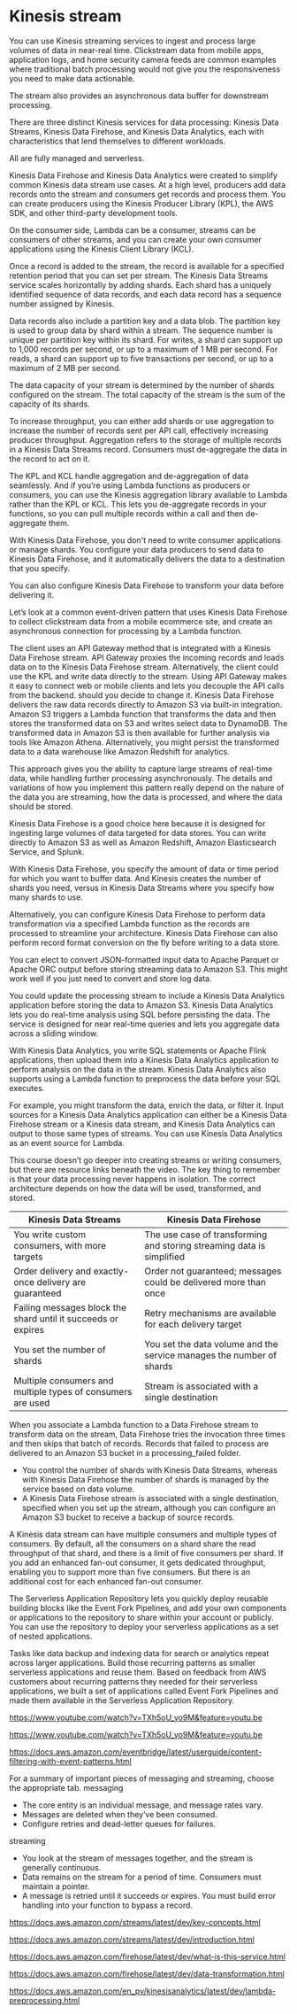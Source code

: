 # Kinesis stream

You can use Kinesis streaming services to ingest and process large volumes of data in near-real time. Clickstream data from mobile apps, application logs, and home security camera feeds are common examples where traditional batch processing would not give you the responsiveness you need to make data actionable.

The stream also provides an asynchronous data buffer for downstream processing.

There are three distinct Kinesis services for data processing: Kinesis Data Streams, Kinesis Data Firehose, and Kinesis Data Analytics, each with characteristics that lend themselves to different workloads.

All are fully managed and serverless. 

Kinesis Data Firehose and Kinesis Data Analytics were created to simplify common Kinesis data stream use cases. At a high level, producers add data records onto the stream and consumers get records and process them. You can create producers using the Kinesis Producer Library (KPL), the AWS SDK, and other third-party development tools.

On the consumer side, Lambda can be a consumer, streams can be consumers of other streams, and you can create your own consumer applications using the Kinesis Client Library (KCL).

Once a record is added to the stream, the record is available for a specified retention period that you can set per stream. The Kinesis Data Streams service scales horizontally by adding shards. Each shard has a uniquely identified sequence of data records, and each data record has a sequence number assigned by Kinesis.

Data records also include a partition key and a data blob. The partition key is used to group data by shard within a stream. The sequence number is unique per partition key within its shard. For writes, a shard can support up to 1,000 records per second, or up to a maximum of 1 MB per second. For reads, a shard can support up to five transactions per second, or up to a maximum of 2 MB per second.

The data capacity of your stream is determined by the number of shards configured on the stream. The total capacity of the stream is the sum of the capacity of its shards.

To increase throughput, you can either add shards or use aggregation to increase the number of records sent per API call, effectively increasing producer throughput. Aggregation refers to the storage of multiple records in a Kinesis Data Streams record. Consumers must de-aggregate the data in the record to act on it.

The KPL and KCL handle aggregation and de-aggregation of data seamlessly. And if you’re using Lambda functions as producers or consumers, you can use the Kinesis aggregation library available to Lambda rather than the KPL or KCL. This lets you de-aggregate records in your functions, so you can pull multiple records within a call and then de-aggregate them.

With Kinesis Data Firehose, you don't need to write consumer applications or manage shards. You configure your data producers to send data to Kinesis Data Firehose, and it automatically delivers the data to a destination that you specify.

You can also configure Kinesis Data Firehose to transform your data before delivering it.

Let’s look at a common event-driven pattern that uses Kinesis Data Firehose to collect clickstream data from a mobile ecommerce site, and create an asynchronous connection for processing by a Lambda function.

The client uses an API Gateway method that is integrated with a Kinesis Data Firehose stream.
API Gateway proxies the incoming records and loads data on to the Kinesis Data Firehose stream. Alternatively, the client could use the KPL and write data directly to the stream. Using API Gateway makes it easy to connect web or mobile clients and lets you decouple the API calls from the backend. should you decide to change it.
Kinesis Data Firehose delivers the raw data records directly to Amazon S3 via built-in integration. 
Amazon S3 triggers a Lambda function that transforms the data and then stores the transformed data on S3 and writes select data to DynamoDB.
The transformed data in Amazon S3 is then available for further analysis via tools like Amazon Athena. Alternatively, you might persist the transformed data to a data warehouse like Amazon Redshift for analytics.

This approach gives you the ability to capture large streams of real-time data, while handling further processing asynchronously. The details and variations of how you implement this pattern really depend on the nature of the data you are streaming, how the data is processed, and where the data should be stored.

Kinesis Data Firehose is a good choice here because it is designed for ingesting large volumes of data targeted for data stores. You can write directly to Amazon S3 as well as Amazon Redshift, Amazon Elasticsearch Service, and Splunk.

With Kinesis Data Firehose, you specify the amount of data or time period for which you want to buffer data. And Kinesis creates the number of shards you need, versus in Kinesis Data Streams where you specify how many shards to use.

Alternatively, you can configure Kinesis Data Firehose to perform data transformation via a specified Lambda function as the records are processed to streamline your architecture. Kinesis Data Firehose can also perform record format conversion on the fly before writing to a data store.

You can elect to convert JSON-formatted input data to Apache Parquet or Apache ORC output before storing streaming data to Amazon S3. This might work well if you just need to convert and store log data.

You could update the processing stream to include a Kinesis Data Analytics application before storing the data to Amazon S3. Kinesis Data Analytics lets you do real-time analysis using SQL before persisting the data. The service is designed for near real-time queries and lets you aggregate data across a sliding window.

With Kinesis Data Analytics, you write SQL statements or Apache Flink applications, then upload them into a Kinesis Data Analytics application to perform analysis on the data in the stream. Kinesis Data Analytics also supports using a Lambda function to preprocess the data before your SQL executes. 

For example, you might transform the data, enrich the data, or filter it. Input sources for a Kinesis Data Analytics application can either be a Kinesis Data Firehose stream or a Kinesis data stream, and Kinesis Data Analytics can output to those same types of streams. You can use Kinesis Data Analytics as an event source for Lambda.

This course doesn’t go deeper into creating streams or writing consumers, but there are resource links beneath the video. The key thing to remember is that your data processing never happens in isolation. The correct architecture depends on how the data will be used, transformed, and stored.

Kinesis Data Streams | Kinesis Data Firehose
-|-
You write custom consumers, with more targets |	The use case of transforming and storing streaming data is simplified
Order delivery and exactly-once delivery are guaranteed |	Order not guaranteed; messages could be delivered more than once
Failing messages block the shard until it succeeds or expires | Retry mechanisms are available for each delivery target
You set the number of shards | You set the data volume and the service manages the number of shards
Multiple consumers and multiple types of consumers are used | Stream is associated with a single destination

When you associate a Lambda function to a Data Firehose stream to transform data on the stream, Data Firehose tries the invocation three times and then skips that batch of records. Records that failed to process are delivered to an Amazon S3 bucket in a processing_failed folder.

- You control the number of shards with Kinesis Data Streams, whereas with Kinesis Data Firehose the number of shards is managed by the service based on data volume.
- A Kinesis Data Firehose stream is associated with a single destination, specified when you set up the stream, although you can configure an Amazon S3 bucket to receive a backup of source records. 

A Kinesis data stream can have multiple consumers and multiple types of consumers.
By default, all the consumers on a shard share the read throughput of that shard, and there is a limit of five consumers per shard.
If you add an enhanced fan-out consumer, it gets dedicated throughput, enabling you to support more than five consumers. But there is an additional cost for each enhanced fan-out consumer.

The Serverless Application Repository lets you quickly deploy reusable building blocks like the Event Fork Pipelines, and add your own components or applications to the repository to share within your account or publicly. You can use the repository to deploy your serverless applications as a set of nested applications.

Tasks like data backup and indexing data for search or analytics repeat across larger applications. Build those recurring patterns as smaller serverless applications and reuse them. Based on feedback from AWS customers about recurring patterns they needed for their serverless applications, we built a set of applications called Event Fork Pipelines and made them available in the Serverless Application Repository.

https://www.youtube.com/watch?v=TXh5oU_yo9M&feature=youtu.be

https://www.youtube.com/watch?v=TXh5oU_yo9M&feature=youtu.be

https://docs.aws.amazon.com/eventbridge/latest/userguide/content-filtering-with-event-patterns.html

For a summary of important pieces of messaging and streaming, choose the appropriate tab.
messaging
- The core entity is an individual message, and message rates vary.
- Messages are deleted when they’ve been consumed.
- Configure retries and dead-letter queues for failures.

streaming
- You look at the stream of messages together, and the stream is generally continuous.
- Data remains on the stream for a period of time. Consumers must maintain a pointer.
- A message is retried until it succeeds or expires. You must build error handling into your function to bypass a record.

https://docs.aws.amazon.com/streams/latest/dev/key-concepts.html

https://docs.aws.amazon.com/streams/latest/dev/introduction.html

https://docs.aws.amazon.com/firehose/latest/dev/what-is-this-service.html

https://docs.aws.amazon.com/firehose/latest/dev/data-transformation.html

https://docs.aws.amazon.com/en_pv/kinesisanalytics/latest/dev/lambda-preprocessing.html
